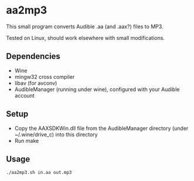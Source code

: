 aa2mp3
======

This small program converts Audible .aa (and .aax?) files to MP3.

Tested on Linux, should work elsewhere with small modifications.

Dependencies
------------
- Wine
- mingw32 cross compiler
- libav (for avconv)
- AudibleManager (running under wine), configured with your Audible account

Setup
-----
- Copy the AAXSDKWin.dll file from the AudibleManager directory (under ~/.wine/drive\_c)
  into this directory
- Run make

Usage
-----

    ./aa2mp3.sh in.aa out.mp3
